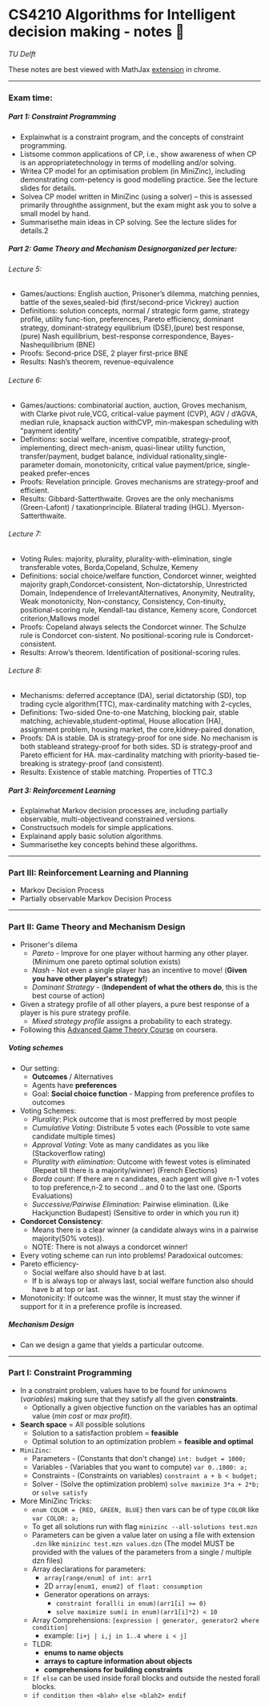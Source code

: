 # **CS4210 Algorithms for Intelligent decision making** - notes :robot:
_TU Delft_

These notes are best viewed with MathJax [extension](https://chrome.google.com/webstore/detail/github-with-mathjax/ioemnmodlmafdkllaclgeombjnmnbima) in chrome.

---
### Exam time:
##### Part 1: Constraint Programming
- Explainwhat is a constraint program, and the concepts of constraint programming.
- Listsome common applications of CP, i.e., show awareness of when CP is an appropriatetechnology in terms of modelling and/or solving.
- Writea CP model for an optimisation problem (in MiniZinc), including demonstrating com-petency is good modelling practice. See the lecture slides for details.
- Solvea CP model written in MiniZinc (using a solver) – this is assessed primarily throughthe assignment, but the exam might ask you to solve a small model by hand.
- Summarisethe main ideas in CP solving. See the lecture slides for details.2

##### Part 2: Game Theory and Mechanism Designorganized per lecture:
###### Lecture 5:
- Games/auctions: English auction, Prisoner’s dilemma, matching pennies, battle of the sexes,sealed-bid (first/second-price Vickrey) auction
- Definitions: solution concepts, normal / strategic form game, strategy profile, utility func-tion, preferences, Pareto efficiency, dominant strategy, dominant-strategy equilibrium (DSE),(pure) best response, (pure) Nash equilibrium, best-response correspondence, Bayes-Nashequilibrium (BNE)
- Proofs: Second-price DSE, 2 player first-price BNE
- Results: Nash’s theorem, revenue-equivalence

###### Lecture 6:
- Games/auctions: combinatorial auction, auction, Groves mechanism, with Clarke pivot rule,VCG, critical-value payment (CVP), AGV / d’AGVA, median rule, knapsack auction withCVP, min-makespan scheduling with "payment identity"
- Definitions: social welfare, incentive compatible, strategy-proof, implementing, direct mech-anism, quasi-linear utility function, transfer/payment, budget balance, individual rationality,single-parameter domain, monotonicity, critical value payment/price, single-peaked prefer-ences
- Proofs: Revelation principle. Groves mechanisms are strategy-proof and efficient.
- Results: Gibbard-Satterthwaite. Groves are the only mechanisms (Green-Lafont) / taxationprinciple. Bilateral trading (HGL). Myerson-Satterthwaite.

###### Lecture 7:
- Voting Rules: majority, plurality, plurality-with-elimination, single transferable votes, Borda,Copeland, Schulze, Kemeny
- Definitions:  social choice/welfare function, Condorcet winner, weighted majority graph,Condorcet-consistent, Non-dictatorship, Unrestricted Domain, Independence of IrrelevantAlternatives, Anonymity, Neutrality, Weak monotonicity, Non-constancy, Consistency, Con-tinuity, positional-scoring rule, Kendall-tau distance, Kemeny score, Condorcet criterion,Mallows model
- Proofs: Copeland always selects the Condorcet winner. The Schulze rule is Condorcet con-sistent. No positional-scoring rule is Condorcet-consistent.
- Results: Arrow’s theorem. Identification of positional-scoring rules.

###### Lecture 8:
- Mechanisms: deferred acceptance (DA), serial dictatorship (SD), top trading cycle algorithm(TTC), max-cardinality matching with 2-cycles,
- Definitions:  Two-sided One-to-one Matching, blocking pair, stable matching, achievable,student-optimal, House allocation (HA), assignment problem, housing market, the core,kidney-paired donation,
- Proofs: DA is stable.  DA is strategy-proof for one side.  No mechanism is both stableand strategy-proof for both sides. SD is strategy-proof and Pareto efficient for HA. max-cardinality matching with priority-based tie-breaking is strategy-proof (and consistent).
- Results: Existence of stable matching. Properties of TTC.3

##### Part 3: Reinforcement Learning
- Explainwhat Markov decision processes are, including partially observable, multi-objectiveand constrained versions.
- Constructsuch models for simple applications.
- Explainand apply basic solution algorithms.
- Summarisethe key concepts behind these algorithms.

---
### Part III: Reinforcement Learning and Planning
- Markov Decision Process
- Partially observable Markov Decision Process

---
### Part II: Game Theory and Mechanism Design
- Prisoner's dilema
    - *Pareto* - Improve for one player without harming any other player. (Minimum one pareto optimal solution exists)
    - *Nash* - Not even a single player has an incentive to move! (**Given you have other player's strategy!**)
    - *Dominant Strategy* - (**Independent of what the others do**, this is the best course of action)
- Given a strategy profile of all other players, a pure best response of a player is his pure strategy profile.
    - *Mixed strategy profile* assigns a probability to each strategy.
- Following this [Advanced Game Theory Course](https://www.coursera.org/learn/game-theory-2/) on coursera.

##### Voting schemes
- Our setting:
    - **Outcomes** / Alternatives
    - Agents have **preferences**
    - Goal: **Social choice function** - Mapping from preference profiles to outcomes
- Voting Schemes:
    - *Plurality*: Pick outcome that is most prefferred by most people 
    - *Cumulative Voting*: Distribute 5 votes each (Possible to vote same candidate multiple times)
    - *Approval Voting*: Vote as many candidates as you like (Stackoverflow rating)
    - *Plurality with elimination*: Outcome with fewest votes is eliminated (Repeat till there is a majority/winner) (French Elections)
    - *Borda count*: If there are n candidates, each agent will give n-1 votes to top preference,n-2 to second .. and 0 to the last one. (Sports Evaluations)
    - *Successive/Pairwise Elimination*: Pairwise elimination. (Like Hackjunction Budapest) (Sensitive to order in which you run it)
- **Condorcet Consistency**:
    - Means there is a clear winner (a candidate always wins in a pairwise majority(50% votes)).
    - NOTE: There is not always a condorcet winner!
- Every voting scheme can run into problems! Paradoxical outcomes:
- Pareto efficiency- 
    - Social welfare also should have b at last.
    - If b is always top or always last, social welfare function also should have b at top or last.
- Monotonicity: If outcome was the winner, It must stay the winner if support for it in a preference profile is increased.

##### Mechanism Design
- Can we design a game that yields a particular outcome.


---
### Part I: Constraint Programming
- In a constraint problem, values have to be found for unknowns (*variables*) making sure that they satisfy all the given **constraints**. 
    - Optionally a given objective function on the variables has an optimal value (*min cost* or *max profit*).
- **Search space** = All possible solutions
    - Solution to a satisfaction problem = **feasible**
    - Optimal solution to an optimization problem = **feasible and optimal**
- `MiniZinc`:
    - Parameters - (Constants that don't change) `int: budget = 1000;`
    - Variables - (Variables that you want to compute) `var 0..1000: a;`
    - Constraints - (Constraints on variables) `constraint a + b < budget;`
    - Solver - (Solve the optimization problem) `solve maximize 3*a + 2*b;` or `solve satisfy`
- More MiniZinc Tricks:
    - `enum COLOR = {RED, GREEN, BLUE}` then vars can be of type `COLOR` like `var COLOR: a;`
    - To get all solutions run with flag `minizinc --all-solutions test.mzn`
    - Parameters can be given a value later on using a file with extension `.dzn` like `minizinc test.mzn values.dzn` (The model MUST be provided with the values of the parameters from a single / multiple dzn files)
    - Array declarations for parameters:
        - `array[range/enum] of int: arr1`
        - 2D `array[enum1, enum2] of float: consumption`
        - Generator operations on arrays:
            - `constraint forall(i in enum)(arr1[i] >= 0)`
            - `solve maximize sum(i in enum)(arr1[i]*2) < 10`
    - Array Comprehensions: `[expression | generator, generator2 where condition]`
        - example: `[i+j | i,j in 1..4 where i < j]`
    - TLDR:
        - **enums to name objects**
        - **arrays to capture information about objects**
        - **comprehensions for building constraints**
    - `If else` can be used inside forall blocks and outside the nested forall blocks.
    - `if condition then <blah> else <blah2> endif`

